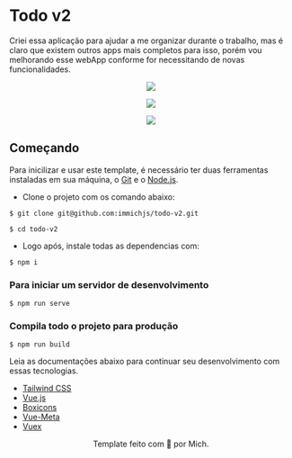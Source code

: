 # Todo v2

Criei essa aplicação para ajudar a me organizar durante o trabalho, mas é claro que existem outros apps mais completos para isso, porém vou melhorando esse webApp conforme for necessitando de novas funcionalidades.

<p align="center">
    <img src="https://i.imgur.com/ZSP6AVJ.png">
</p>

<p align="center">
    <img src="https://i.imgur.com/BEqqye4.png">
</p>

<p align="center">
    <img src="https://i.imgur.com/sverg4L.png">
</p>

## Começando

Para inicilizar e usar este template, é necessário ter duas ferramentas instaladas em sua máquina, o [Git](https://git-scm.com/) e o [Node.js](https://nodejs.org/).

- Clone o projeto com os comando abaixo:
```
$ git clone git@github.com:immichjs/todo-v2.git

$ cd todo-v2
```

- Logo após, instale todas as dependencias com:
```
$ npm i
```

### Para iniciar um servidor de desenvolvimento
```
$ npm run serve
```

### Compila todo o projeto para produção
```
$ npm run build
```

Leia as documentações abaixo para continuar seu desenvolvimento com essas tecnologias.

- [Tailwind CSS](https://tailwindcss.com/)
- [Vue.js](https://br.vuejs.org/)
- [Boxicons](https://boxicons.com/)
- [Vue-Meta](https://www.npmjs.com/package/vue-meta)
- [Vuex](https://vuex.vuejs.org/ptbr/)

<p align="center">Template feito com 💖 por Mich.</p>

